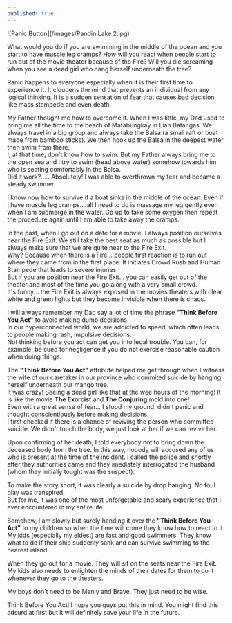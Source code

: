 ```yaml
---
published: true
---
```

![Panic Button](/images/Pandin Lake 2.jpg)

What would you do if you are swimming in the middle of the ocean and you start to have muscle leg cramps? How will you react when people start to run out of the movie theater because of the Fire? 
Will you die screaming when you see a dead girl who hang herself underneath the tree?

Panic happens to everyone especially when it is their first time to experience it. It cloudens the mind that prevents an individual from any logical thinking. It is a sudden sensation of fear that causes bad decision like mass stampede and even death.

My Father thought me how to overcome it. When I was little, my Dad used to bring me all the time to the beach of Matabungkay in Lian Batangas. We always travel in a big group and always take the Balsa (a small raft or boat made from bamboo sticks). We then hook up the Balsa in the deepest water then swim from there.   
I, at that time, don't know how to swim. But my Father always bring me to the open sea and I try to swim (head above water) somehow towards him who is seating comfortably in the Balsa.   
Did it work?..... Absolutely! I was able to overthrown my fear and became a steady swimmer. 

I know now how to survive if a boat sinks in the middle of the ocean. Even if I have muscle leg cramps... all I need to do is massage my leg gently even when I am submerge in the water. Go up to take some oxygen then repeat the procedure again until I am able to take away the cramps.

In the past, when I go out on a date for a movie. I always position ourselves near the Fire Exit. We still take the best seat as much as possible but I always make sure that we are quite near to the Fire Exit.   
Why? Because when there is a Fire... people first reaction is to run out where they came from in the first place. It initiates Crowd Rush and Human Stampede that leads to severe injuries.   
But if you are position near the Fire Exit... you can easily get out of the theater and most of the time you go along with a very small crowd.   
It's funny... the Fire Exit is always exposed in the movies theaters with clear white and green lights but they become invisible when there is chaos.

I will always remember my Dad say a lot of time the phrase **"Think Before You Act"** to avoid making dumb decisions.   
In our hyperconnected world, we are addicted to speed, which often leads to people making rash, impulsive decisions.   
Not thinking before you act can get you into legal trouble. You can, for example, be sued for negligence if you do not exercise reasonable caution when doing things. 

The **"Think Before You Act"** attribute helped me get through when I witness the wife of our caretaker in our province who commited suicide by hanging herself underneath our mango tree.   
It was crazy! Seeing a dead girl like that at the wee hours of the morning! It is like the movie **The Exorcist** and **The Conjuring** mold into one!  
Even with a great sense of fear... I stood my ground, didn't panic and thought conscientiously before making decisions.   
I first checked if there is a chance of reviving the person who committed suicide. We didn't touch the body, we just look at her if we can revive her.

Upon confirming of her death, I told everybody not to bring down the deceased body from the tree. In this way, nobody will accused any of us who is present at the time of the incident.
I called the police and shortly after they authorities came and they imediately interrogated the husband (whom they initially tought was the suspect).

To make the story short, it was clearly a suicide by drop hanging. No foul play was transpired.   
But for me, it was one of the most unforgetable and scary experience that I ever encountered in my entire life.

Somehow, I am slowly but surely handing it over the **"Think Before You Act"** to my children so when the time will come they know how to react to it. My kids (especially my eldest) are fast and good swimmers. They know what to do if their ship suddenly sank and can survive swimming to the nearest island.

When they go out for a movie. They will sit on the seats near the Fire Exit. My kids also needs to enlighten the minds of their dates for them to do it whenever they go to the theaters. 

My boys don't need to be Manly and Brave. They just need to be wise. 

Think Before You Act! I hope you guys put this in mind. You might find this adsurd at first but it will definitely save your life in the future.
